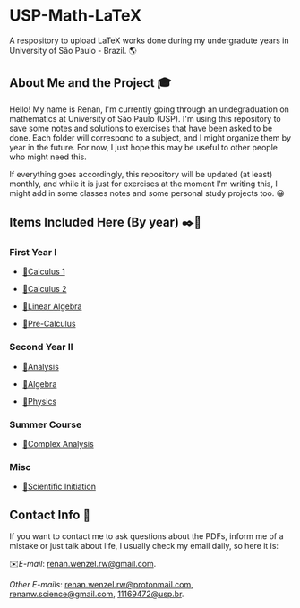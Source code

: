# USP-Math-LaTeX
A respository to upload LaTeX works done during my undergradute years in University of São Paulo - Brazil. 🌎

## About Me and the Project 🎓

Hello! My name is Renan, I'm currently going through an undegraduation on mathematics at University of São Paulo (USP). I'm using this repository to save some notes and solutions to exercises that have been asked to be done. Each folder will correspond to a subject, and I might organize them by year in the future. For now, I just hope this may be useful to other people who might need this. 

If everything goes accordingly, this repository will be updated (at least) monthly, and while it is just for exercises at the moment I'm writing this, I might add in some classes notes and some personal study projects too. 😀

## Items Included Here (By year) ✒️📜
### First Year Ⅰ
- [🚀Calculus 1](https://github.com/RenanLeznew/USP-Math-LaTeX/tree/master/Calculus1)

- [🚀Calculus 2](https://github.com/RenanLeznew/USP-Math-LaTeX/tree/master/Calculus2)

- [🚀Linear Algebra](https://github.com/RenanLeznew/USP-Math-LaTeX/tree/master/Linear%20Algebra)

- [🚀Pre-Calculus](https://github.com/RenanLeznew/USP-Math-LaTeX/tree/master/PreCalculus)
### Second Year Ⅱ
- [🚀Analysis](https://github.com/RenanLeznew/USP-Math-LaTeX/tree/master/Analysis)

- [🚀Algebra](https://github.com/RenanLeznew/USP-Math-LaTeX/tree/master/Algebra)

- [🚀Physics](https://github.com/RenanLeznew/USP-Math-LaTeX/tree/master/Physics%20I)
### Summer Course
- [🚀Complex Analysis](https://github.com/RenanLeznew/USP-Math-LaTeX/tree/master/ComplexAnalysis)

### Misc
- [🚀Scientific Initiation](https://github.com/RenanLeznew/USP-Math-LaTeX/tree/master/SciInit)

## Contact Info 📨

If you want to contact me to ask questions about the PDFs, inform me of a mistake or just talk about life, I usually check my email daily, so here it is:

✉️*E-mail*: renan.wenzel.rw@gmail.com.

*Other E-mails*: renan.wenzel.rw@protonmail.com, renanw.science@gmail.com, 11169472@usp.br.
